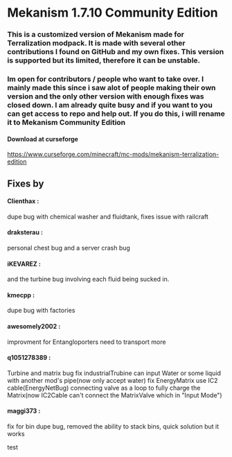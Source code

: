 # Mekanism 1.7.10 Community Edition

### This is a customized version of Mekanism made for Terralization modpack. It is made with several other contributions I found on GitHub and my own fixes. This version is supported but its limited, therefore it can be unstable.

### Im open for contributors / people who want to take over. I mainly made this since i saw alot of people making their own version and the only other version with enough fixes was closed down. I am already quite busy and if you want to you can get access to repo and help out. If you do this, i will rename it to Mekanism Community Edition

#### Download at curseforge
https://www.curseforge.com/minecraft/mc-mods/mekanism-terralization-edition

## Fixes by

#### Clienthax : 
dupe bug with chemical washer and fluidtank, fixes issue with railcraft

#### draksterau : 
personal chest bug and a server crash bug

#### iKEVAREZ : 
and the turbine bug involving each fluid being sucked in.

#### kmecpp : 
dupe bug with factories

#### awesomely2002 : 
improvment for Entangloporters need to transport more

#### q1051278389 : 
Turbine and matrix bug
fix industrialTrubine can input Water or some liquid with another mod's pipe(now only accept water)
fix EnergyMatrix use IC2 cable(EnergyNetBug) connecting valve as a loop to fully charge the Matrix(now IC2Cable can't connect the MatrixValve which in "Input Mode")

#### maggi373 :
fix for bin dupe bug, removed the ability to stack bins, quick solution but it works

test
